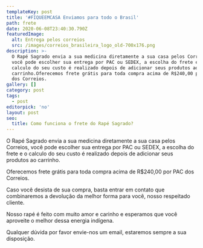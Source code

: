 ```yaml
---
templateKey: post
title: '#FIQUEEMCASA Enviamos para todo o Brasil'
path: frete
date: 2020-06-08T23:40:30.790Z
featuredImage:
  alt: Entrega pelos correios
  src: /images/correios_brasileira_logo_old-700x176.png
description: >-
  O Rapé Sagrado envia a sua medicina diretamente a sua casa pelos Correios,
  você pode escolher sua entrega por PAC ou SEDEX, a escolha do frete e o
  calculo do seu custo é realizado depois de adicionar seus produtos ao
  carrinho.Oferecemos frete grátis para toda compra acima de R$240,00 por PAC
  dos Correios.
gallery: []
category: post
tags:
  - post
editorpick: 'no'
layout: post
seo:
  title: Como funciona o frete do Rapé Sagrado?
---
```

O Rapé Sagrado envia a sua medicina diretamente a sua casa pelos Correios, você pode escolher sua entrega por PAC ou SEDEX, a escolha do frete e o calculo do seu custo é realizado depois de adicionar seus produtos ao carrinho.

Oferecemos frete grátis para toda compra acima de R$240,00 por PAC dos Correios.

Caso você desista de sua compra, basta entrar em contato que combinaremos a devolução da melhor forma para você, nosso respeitado cliente.

Nosso rapé é feito com muito amor e carinho e esperamos que você aproveite o melhor dessa energia indígena.

Qualquer dúvida por favor envie-nos um email, estaremos sempre a sua disposição.
